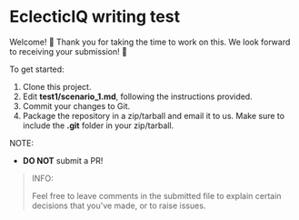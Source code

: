 # EclecticIQ writing test

Welcome! 👋 Thank you for taking the time
to work on this. We look forward to receiving
your submission! 🎉

To get started:

1. Clone this project.
1. Edit **test1/scenario_1.md**,
following the instructions provided.
1. Commit your changes to Git.
1. Package the repository in a zip/tarball and email it to us.
   Make sure to include the **.git** folder in your zip/tarball.

NOTE:

- **DO NOT** submit a PR!

> INFO:
>
> Feel free to leave comments in the submitted file
> to explain certain decisions that you've made,
> or to raise issues.
